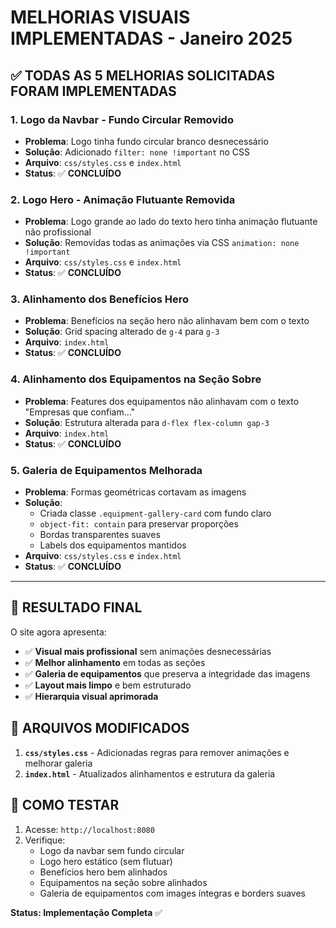 # MELHORIAS VISUAIS IMPLEMENTADAS - Janeiro 2025

## ✅ TODAS AS 5 MELHORIAS SOLICITADAS FORAM IMPLEMENTADAS

### 1. **Logo da Navbar - Fundo Circular Removido**
- **Problema**: Logo tinha fundo circular branco desnecessário
- **Solução**: Adicionado `filter: none !important` no CSS
- **Arquivo**: `css/styles.css` e `index.html`
- **Status**: ✅ **CONCLUÍDO**

### 2. **Logo Hero - Animação Flutuante Removida**
- **Problema**: Logo grande ao lado do texto hero tinha animação flutuante não profissional
- **Solução**: Removidas todas as animações via CSS `animation: none !important`
- **Arquivo**: `css/styles.css` e `index.html`
- **Status**: ✅ **CONCLUÍDO**

### 3. **Alinhamento dos Benefícios Hero**
- **Problema**: Benefícios na seção hero não alinhavam bem com o texto
- **Solução**: Grid spacing alterado de `g-4` para `g-3`
- **Arquivo**: `index.html`
- **Status**: ✅ **CONCLUÍDO**

### 4. **Alinhamento dos Equipamentos na Seção Sobre**
- **Problema**: Features dos equipamentos não alinhavam com o texto "Empresas que confiam..."
- **Solução**: Estrutura alterada para `d-flex flex-column gap-3`
- **Arquivo**: `index.html`
- **Status**: ✅ **CONCLUÍDO**

### 5. **Galeria de Equipamentos Melhorada**
- **Problema**: Formas geométricas cortavam as imagens
- **Solução**: 
  - Criada classe `.equipment-gallery-card` com fundo claro
  - `object-fit: contain` para preservar proporções
  - Bordas transparentes suaves
  - Labels dos equipamentos mantidos
- **Arquivo**: `css/styles.css` e `index.html`
- **Status**: ✅ **CONCLUÍDO**

---

## 🎯 RESULTADO FINAL

O site agora apresenta:
- ✅ **Visual mais profissional** sem animações desnecessárias
- ✅ **Melhor alinhamento** em todas as seções
- ✅ **Galeria de equipamentos** que preserva a integridade das imagens
- ✅ **Layout mais limpo** e bem estruturado
- ✅ **Hierarquia visual aprimorada**

## 📂 ARQUIVOS MODIFICADOS

1. **`css/styles.css`** - Adicionadas regras para remover animações e melhorar galeria
2. **`index.html`** - Atualizados alinhamentos e estrutura da galeria

## 🚀 COMO TESTAR

1. Acesse: `http://localhost:8080`
2. Verifique:
   - Logo da navbar sem fundo circular
   - Logo hero estático (sem flutuar)
   - Benefícios hero bem alinhados
   - Equipamentos na seção sobre alinhados
   - Galeria de equipamentos com images íntegras e borders suaves

**Status: Implementação Completa** ✅
